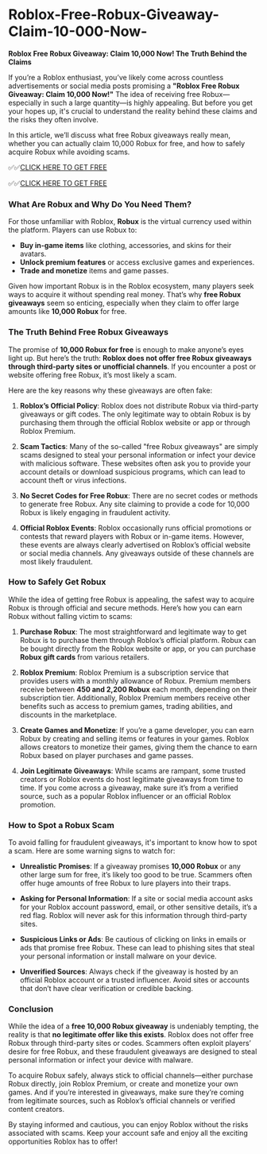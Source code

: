 # Roblox-Free-Robux-Giveaway-Claim-10-000-Now-

**Roblox Free Robux Giveaway: Claim 10,000 Now! The Truth Behind the Claims**

If you’re a Roblox enthusiast, you’ve likely come across countless advertisements or social media posts promising a **"Roblox Free Robux Giveaway: Claim 10,000 Now!"** The idea of receiving free Robux—especially in such a large quantity—is highly appealing. But before you get your hopes up, it's crucial to understand the reality behind these claims and the risks they often involve.

In this article, we’ll discuss what free Robux giveaways really mean, whether you can actually claim 10,000 Robux for free, and how to safely acquire Robux while avoiding scams.

✅✅[CLICK HERE TO GET FREE](https://tinyurl.com/f5a9kmyc)

✅✅[CLICK HERE TO GET FREE](https://tinyurl.com/f5a9kmyc)

### What Are Robux and Why Do You Need Them?

For those unfamiliar with Roblox, **Robux** is the virtual currency used within the platform. Players can use Robux to:

- **Buy in-game items** like clothing, accessories, and skins for their avatars.
- **Unlock premium features** or access exclusive games and experiences.
- **Trade and monetize** items and game passes.

Given how important Robux is in the Roblox ecosystem, many players seek ways to acquire it without spending real money. That’s why **free Robux giveaways** seem so enticing, especially when they claim to offer large amounts like **10,000 Robux** for free.

### The Truth Behind Free Robux Giveaways

The promise of **10,000 Robux for free** is enough to make anyone’s eyes light up. But here’s the truth: **Roblox does not offer free Robux giveaways through third-party sites or unofficial channels**. If you encounter a post or website offering free Robux, it’s most likely a scam. 

Here are the key reasons why these giveaways are often fake:

1. **Roblox’s Official Policy**: Roblox does not distribute Robux via third-party giveaways or gift codes. The only legitimate way to obtain Robux is by purchasing them through the official Roblox website or app or through Roblox Premium.

2. **Scam Tactics**: Many of the so-called "free Robux giveaways" are simply scams designed to steal your personal information or infect your device with malicious software. These websites often ask you to provide your account details or download suspicious programs, which can lead to account theft or virus infections.

3. **No Secret Codes for Free Robux**: There are no secret codes or methods to generate free Robux. Any site claiming to provide a code for 10,000 Robux is likely engaging in fraudulent activity.

4. **Official Roblox Events**: Roblox occasionally runs official promotions or contests that reward players with Robux or in-game items. However, these events are always clearly advertised on Roblox’s official website or social media channels. Any giveaways outside of these channels are most likely fraudulent.

### How to Safely Get Robux

While the idea of getting free Robux is appealing, the safest way to acquire Robux is through official and secure methods. Here’s how you can earn Robux without falling victim to scams:

1. **Purchase Robux**: The most straightforward and legitimate way to get Robux is to purchase them through Roblox’s official platform. Robux can be bought directly from the Roblox website or app, or you can purchase **Robux gift cards** from various retailers.

2. **Roblox Premium**: Roblox Premium is a subscription service that provides users with a monthly allowance of Robux. Premium members receive between **450 and 2,200 Robux** each month, depending on their subscription tier. Additionally, Roblox Premium members receive other benefits such as access to premium games, trading abilities, and discounts in the marketplace.

3. **Create Games and Monetize**: If you’re a game developer, you can earn Robux by creating and selling items or features in your games. Roblox allows creators to monetize their games, giving them the chance to earn Robux based on player purchases and game passes.

4. **Join Legitimate Giveaways**: While scams are rampant, some trusted creators or Roblox events do host legitimate giveaways from time to time. If you come across a giveaway, make sure it’s from a verified source, such as a popular Roblox influencer or an official Roblox promotion.

### How to Spot a Robux Scam

To avoid falling for fraudulent giveaways, it's important to know how to spot a scam. Here are some warning signs to watch for:

- **Unrealistic Promises**: If a giveaway promises **10,000 Robux** or any other large sum for free, it’s likely too good to be true. Scammers often offer huge amounts of free Robux to lure players into their traps.

- **Asking for Personal Information**: If a site or social media account asks for your Roblox account password, email, or other sensitive details, it’s a red flag. Roblox will never ask for this information through third-party sites.

- **Suspicious Links or Ads**: Be cautious of clicking on links in emails or ads that promise free Robux. These can lead to phishing sites that steal your personal information or install malware on your device.

- **Unverified Sources**: Always check if the giveaway is hosted by an official Roblox account or a trusted influencer. Avoid sites or accounts that don’t have clear verification or credible backing.

### Conclusion

While the idea of a **free 10,000 Robux giveaway** is undeniably tempting, the reality is that **no legitimate offer like this exists**. Roblox does not offer free Robux through third-party sites or codes. Scammers often exploit players’ desire for free Robux, and these fraudulent giveaways are designed to steal personal information or infect your device with malware.

To acquire Robux safely, always stick to official channels—either purchase Robux directly, join Roblox Premium, or create and monetize your own games. And if you’re interested in giveaways, make sure they’re coming from legitimate sources, such as Roblox’s official channels or verified content creators.

By staying informed and cautious, you can enjoy Roblox without the risks associated with scams. Keep your account safe and enjoy all the exciting opportunities Roblox has to offer!
